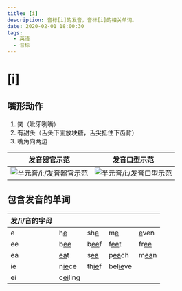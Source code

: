 ```yaml
---
title: [i]
description: 音标[i]的发音，音标[i]的相关单词。
date: 2020-02-01 18:00:30
tags:
  - 英语
  - 音标
---
```


# [i]

## 嘴形动作

1. 笑（呲牙咧嘴）
2. 有甜头（舌头下面放块糖，舌尖抵住下齿背）
3. 嘴角向两边

| 发音器官示范                                                 | 发音口型示范                                                 |
| ------------------------------------------------------------ | ------------------------------------------------------------ |
| ![半元音/iː/发音器官示范](https://upic.fassr.com/uPic/2023-12-25/23:34:14-8iY0nV_i1-1.gif) | ![半元音/iː/发音口型示范](https://upic.fassr.com/uPic/2023-12-25/23:33:38-eroMHL_i1.gif) |


## 包含发音的单词
| 发/i/音的字母 |    |   |    |  |
|----------| -------------- | ------------ | -------------- | ----------- |
| e        | h<u>e</u>      | sh<u>e</u>   | m<u>e</u>      | <u>e</u>ven |
| ee       | b<u>ee</u>     | b<u>ee</u>f  | f<u>ee</u>t    | fr<u>ee</u> |
| ea       | <u>ea</u>t     | s<u>ea</u>   | p<u>ea</u>ch   | m<u>ea</u>n |
| ie       | n<u>ie</u>ce   | th<u>ie</u>f | bel<u>ie</u>ve |             |
| ei       | c<u>ei</u>ling |              |                |             |

